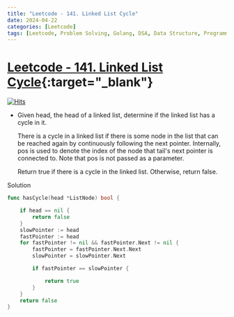 ```yaml
---
title: "Leetcode - 141. Linked List Cycle"
date: 2024-04-22
categories: [Leetcode]
tags: [Leetcode, Problem Solving, Golang, DSA, Data Structure, Programming, Algorithm, Hash Table, Linked List, Two Pointers]
---
```



# [Leetcode - 141. Linked List Cycle](https://leetcode.com/problems/linked-list-cycle/description/){:target="_blank"}
[![Hits](https://hits.sh/mahinops.github.io/posts/leetcode-linked-list-cycle.svg)](https://hits.sh/mahinops.github.io/posts/leetcode-linked-list-cycle/)


- Given head, the head of a linked list, determine if the linked list has a cycle in it.

  There is a cycle in a linked list if there is some node in the list that can be reached again by continuously following the next pointer. Internally, pos is used to denote the index of the node that tail's next pointer is connected to. Note that pos is not passed as a parameter.

  Return true if there is a cycle in the linked list. Otherwise, return false.


Solution

```go
func hasCycle(head *ListNode) bool {

    if head == nil {
        return false
    }
    slowPointer := head
    fastPointer := head
    for fastPointer != nil && fastPointer.Next != nil {
        fastPointer = fastPointer.Next.Next
        slowPointer = slowPointer.Next

        if fastPointer == slowPointer {

            return true
        }
    }
    return false
}
```
